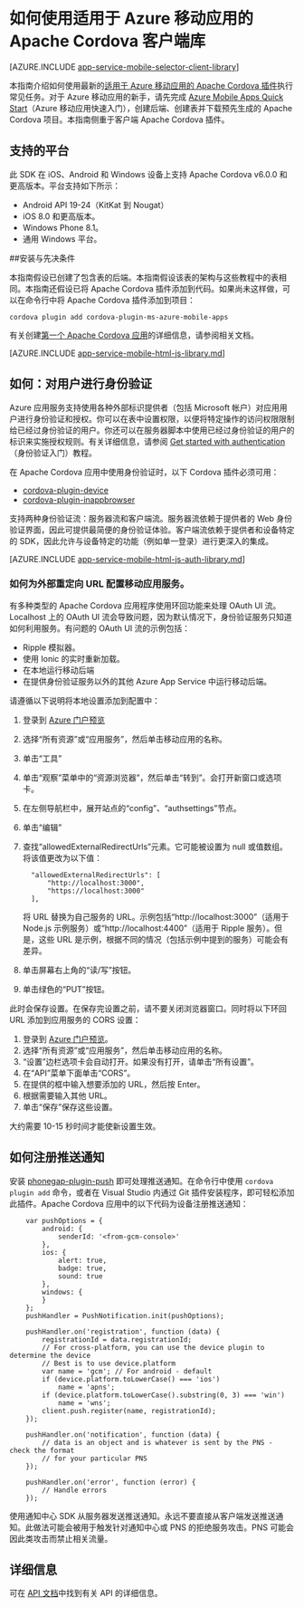 <properties
	pageTitle="如何使用适用于 Azure 移动应用的 Apache Cordova 插件"
	description="如何使用适用于 Azure 移动应用的 Apache Cordova 插件"
	services="app-service\mobile"
	documentationCenter="javascript"
	authors="adrianhall"
	manager="erikre"
	editor=""/>  


<tags
	ms.service="app-service-mobile"
	ms.workload="mobile"
	ms.tgt_pltfrm="mobile-html"
	ms.devlang="javascript"
	ms.topic="article"
	ms.date="10/30/2016"
	wacn.date="01/23/2017"
	ms.author="adrianha"/>

# 如何使用适用于 Azure 移动应用的 Apache Cordova 客户端库

[AZURE.INCLUDE [app-service-mobile-selector-client-library](../../includes/app-service-mobile-selector-client-library.md)]

本指南介绍如何使用最新的[适用于 Azure 移动应用的 Apache Cordova 插件]执行常见任务。对于 Azure 移动应用的新手，请先完成 [Azure Mobile Apps Quick Start]（Azure 移动应用快速入门），创建后端、创建表并下载预先生成的 Apache Cordova 项目。本指南侧重于客户端 Apache Cordova 插件。

## 支持的平台

此 SDK 在 iOS、Android 和 Windows 设备上支持 Apache Cordova v6.0.0 和更高版本。平台支持如下所示：

* Android API 19-24（KitKat 到 Nougat）
* iOS 8.0 和更高版本。
* Windows Phone 8.1。
* 通用 Windows 平台。

##<a name="Setup"></a>安装与先决条件

本指南假设已创建了包含表的后端。本指南假设该表的架构与这些教程中的表相同。本指南还假设已将 Apache Cordova 插件添加到代码。如果尚未这样做，可以在命令行中将 Apache Cordova 插件添加到项目：

    cordova plugin add cordova-plugin-ms-azure-mobile-apps

有关创建[第一个 Apache Cordova 应用]的详细信息，请参阅相关文档。

[AZURE.INCLUDE [app-service-mobile-html-js-library.md](../../includes/app-service-mobile-html-js-library.md)]

## <a name="auth"></a>如何：对用户进行身份验证

Azure 应用服务支持使用各种外部标识提供者（包括 Microsoft 帐户）对应用用户进行身份验证和授权。你可以在表中设置权限，以便将特定操作的访问权限限制给已经过身份验证的用户。你还可以在服务器脚本中使用已经过身份验证的用户的标识来实施授权规则。有关详细信息，请参阅 [Get started with authentication]（身份验证入门）教程。

在 Apache Cordova 应用中使用身份验证时，以下 Cordova 插件必须可用：

* [cordova-plugin-device]
* [cordova-plugin-inappbrowser]

支持两种身份验证流：服务器流和客户端流。服务器流依赖于提供者的 Web 身份验证界面，因此可提供最简便的身份验证体验。客户端流依赖于提供者和设备特定的 SDK，因此允许与设备特定的功能（例如单一登录）进行更深入的集成。

[AZURE.INCLUDE [app-service-mobile-html-js-auth-library.md](../../includes/app-service-mobile-html-js-auth-library.md)]

### <a name="configure-external-redirect-urls"></a>如何为外部重定向 URL 配置移动应用服务。

有多种类型的 Apache Cordova 应用程序使用环回功能来处理 OAuth UI 流。Localhost 上的 OAuth UI 流会导致问题，因为默认情况下，身份验证服务只知道如何利用服务。有问题的 OAuth UI 流的示例包括：

- Ripple 模拟器。
- 使用 Ionic 的实时重新加载。
- 在本地运行移动后端
- 在提供身份验证服务以外的其他 Azure App Service 中运行移动后端。

请遵循以下说明将本地设置添加到配置中：

1. 登录到 [Azure 门户预览]
2. 选择“所有资源”或“应用服务”，然后单击移动应用的名称。
3. 单击“工具”
4. 单击“观察”菜单中的“资源浏览器”，然后单击“转到”。会打开新窗口或选项卡。
5. 在左侧导航栏中，展开站点的“config”、“authsettings”节点。
6. 单击“编辑”
7. 查找“allowedExternalRedirectUrls”元素。它可能被设置为 null 或值数组。将该值更改为以下值：

         "allowedExternalRedirectUrls": [
             "http://localhost:3000",
             "https://localhost:3000"
         ],

    将 URL 替换为自己服务的 URL。示例包括“http://localhost:3000”（适用于 Node.js 示例服务）或“http://localhost:4400”（适用于 Ripple 服务）。但是，这些 URL 是示例，根据不同的情况（包括示例中提到的服务）可能会有差异。
8. 单击屏幕右上角的“读/写”按钮。
9. 单击绿色的“PUT”按钮。

此时会保存设置。在保存完设置之前，请不要关闭浏览器窗口。同时将以下环回 URL 添加到应用服务的 CORS 设置：

1. 登录到 [Azure 门户预览]。
2. 选择“所有资源”或“应用服务”，然后单击移动应用的名称。
3. “设置”边栏选项卡会自动打开。如果没有打开，请单击“所有设置”。
4. 在“API”菜单下面单击“CORS”。
5. 在提供的框中输入想要添加的 URL，然后按 Enter。
6. 根据需要输入其他 URL。
7. 单击“保存”保存这些设置。

大约需要 10-15 秒时间才能使新设置生效。

## <a name="register-for-push"></a>如何注册推送通知

安装 [phonegap-plugin-push] 即可处理推送通知。在命令行中使用 `cordova plugin add` 命令，或者在 Visual Studio 内通过 Git 插件安装程序，即可轻松添加此插件。Apache Cordova 应用中的以下代码为设备注册推送通知：


		var pushOptions = {
		    android: {
		        senderId: '<from-gcm-console>'
		    },
		    ios: {
		        alert: true,
		        badge: true,
		        sound: true
		    },
		    windows: {
		    }
		};
		pushHandler = PushNotification.init(pushOptions);

		pushHandler.on('registration', function (data) {
		    registrationId = data.registrationId;
		    // For cross-platform, you can use the device plugin to determine the device
		    // Best is to use device.platform
		    var name = 'gcm'; // For android - default
		    if (device.platform.toLowerCase() === 'ios')
		        name = 'apns';
		    if (device.platform.toLowerCase().substring(0, 3) === 'win')
		        name = 'wns';
		    client.push.register(name, registrationId);
		});

		pushHandler.on('notification', function (data) {
		    // data is an object and is whatever is sent by the PNS - check the format
		    // for your particular PNS
		});

		pushHandler.on('error', function (error) {
		    // Handle errors
		});


使用通知中心 SDK 从服务器发送推送通知。永远不要直接从客户端发送推送通知。此做法可能会被用于触发针对通知中心或 PNS 的拒绝服务攻击。PNS 可能会因此类攻击而禁止相关流量。

## 详细信息

可在 [API 文档](http://azure.github.io/azure-mobile-apps-js-client/)中找到有关 API 的详细信息。

<!-- URLs. -->

[Azure 门户预览]: https://portal.azure.cn
[Azure Mobile Apps Quick Start]: /documentation/articles/app-service-mobile-cordova-get-started/
[Get started with authentication]: /documentation/articles/app-service-mobile-cordova-get-started-users/
[Add authentication to your app]: /documentation/articles/app-service-mobile-cordova-get-started-users/

[适用于 Azure 移动应用的 Apache Cordova 插件]: https://www.npmjs.com/package/cordova-plugin-ms-azure-mobile-apps
[第一个 Apache Cordova 应用]: http://cordova.apache.org/#getstarted
[phonegap-plugin-push]: https://www.npmjs.com/package/phonegap-plugin-push
[cordova-plugin-device]: https://www.npmjs.com/package/cordova-plugin-device
[cordova-plugin-inappbrowser]: https://www.npmjs.com/package/cordova-plugin-inappbrowser
[Query object documentation]: https://msdn.microsoft.com/zh-cn/library/azure/jj613353.aspx

<!---HONumber=Mooncake_0116_2017-->
<!--Update_Description:update wording-->